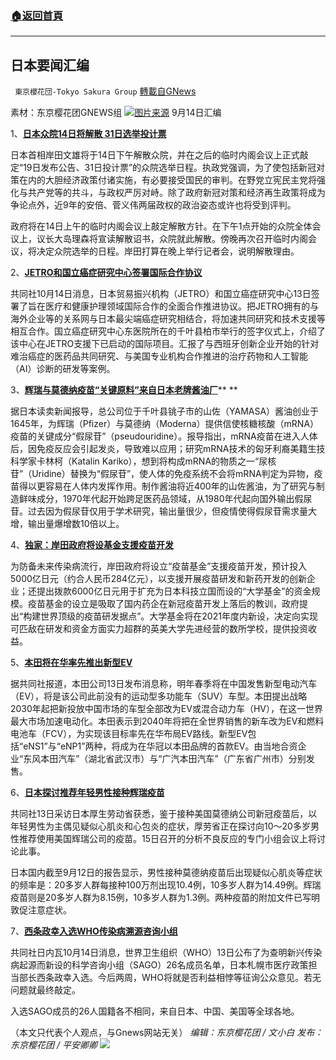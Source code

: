 ###  [:house:返回首頁](https://github.com/ourhimalayas/txt)
---


## 日本要闻汇编
` 東京櫻花団-Tokyo Sakura Group` [轉載自GNews](https://gnews.org/zh-hans/1592939/)

素材：东京樱花团GNEWS组
![](https://lh6.googleusercontent.com/yuCnOc5siCdMfPPhr7N5SFoHqH5RQX2n9SMgXxLDF3SFnFl2O2uOFkmytWA-fPIvBWh5NRilLPCL6-lQJFJaNQPzqYA722oK_DdjwRtnxgj6N60vcJrB6IxfxuyOl16pb4HS0BdO=s0)[图片来源](https://www.aboluowang.com/2021/1014/1659062.html)
9月14日汇编

1、[**日本众院14日将解散 31日选举投计票**](https://china.kyodonews.net/news/2021/10/b4945da68d56-14-31.html)

日本首相岸田文雄将于14日下午解散众院，并在之后的临时内阁会议上正式敲定“19日发布公告、31日投计票”的众院选举日程。执政党强调，为了使包括新冠对策在内的大胆经济政策付诸实施，有必要接受国民的审判。在野党立宪民主党将强化与共产党等的共斗，与政权严厉对峙。除了政府新冠对策和经济再生政策将成为争论点外，近9年的安倍、菅义伟两届政权的政治姿态或许也将受到评判。

政府将在14日上午的临时内阁会议上敲定解散方针。在下午1点开始的众院全体会议上，议长大岛理森将宣读解散诏书，众院就此解散。傍晚再次召开临时内阁会议，将决定众院选举的日程。岸田打算在晚上举行记者会，说明解散理由。

2、[**JETRO和国立癌症研究中心签署国际合作协议**](https://china.kyodonews.net/news/2021/10/37ba6aaa4d4a-jetro.html)

共同社10月14日消息，日本贸易振兴机构（JETRO）和国立癌症研究中心13日签署了旨在医疗和健康护理领域国际合作的全面合作推进协议。把JETRO拥有的与海外企业等的关系网与日本最尖端癌症研究相结合，将加速共同研究和技术支援等相互合作。国立癌症研究中心东医院所在的千叶县柏市举行的签字仪式上，介绍了该中心在JETRO支援下已启动的国际项目。汇报了与西班牙创新企业开始的针对难治癌症的医药品共同研究、与美国专业机构合作推进的治疗药物和人工智能（AI）诊断的研发等案例。

3、[**辉瑞与莫德纳疫苗“关键原料”来自日本老牌酱油厂**](https://www.aboluowang.com/2021/1014/1659062.html)** **

据日本读卖新闻报导，总公司位于千叶县铫子市的山佐（YAMASA）酱油创业于1645年，为辉瑞（Pfizer）与莫德纳（Moderna）提供信使核糖核酸（mRNA）疫苗的关键成分“假尿苷”（pseudouridine）。报导指出，mRNA疫苗在进入人体后，因免疫反应会引起发炎，导致难以应用；研究mRNA技术的匈牙利裔美籍生技科学家卡林柯（Katalin Kariko），想到将构成mRNA的物质之一“尿核苷”（Uridine）替换为“假尿苷”，使人体的免疫系统不会将mRNA判定为异物，疫苗得以更容易在人体内发挥作用。制作酱油将近400年的山佐酱油，为了研究与制造鲜味成分，1970年代起开始跨足医药品领域，从1980年代起向国外输出假尿苷。过去因为假尿苷仅用于学术研究，输出量很少，但疫情使得假尿苷需求量大增，输出量爆增数10倍以上。

4、[**独家：岸田政府将设基金支援疫苗开发**](https://china.kyodonews.net/news/2021/10/4be0f2c90f0d.html?phrase=%E7%8B%AC%E5%AE%B6%EF%BC%9A&amp;words=%E7%8B%AC%E5%AE%B6)

为防备未来传染病流行，岸田政府将设立“疫苗基金”支援疫苗开发，预计投入5000亿日元（约合人民币284亿元），以支援开展疫苗研发和新药开发的创新企业；还提出拨款6000亿日元用于扩充为日本科技立国而设的“大学基金”的资金规模。疫苗基金的设立是吸取了国内药企在新冠疫苗开发上落后的教训，政府提出“构建世界顶级的疫苗研发据点”。大学基金将在2021年度内新设，决定向实现可匹敌在研发和资金方面实力超群的英美大学先进经营的数所学校，提供投资收益。

5、[**本田将在华率先推出新型EV**](https://china.kyodonews.net/news/2021/10/832a734d6847-ev.html)

据共同社报道，本田公司13日发布消息称，明年春季将在中国发售新型电动汽车（EV），将是该公司此前没有的运动型多功能车（SUV）车型。本田提出战略2030年起把新投放中国市场的车型全部改为EV或混合动力车（HV），在这一世界最大市场加速电动化。本田表示到2040年将把在全世界销售的新车改为EV和燃料电池车（FCV），为实现该目标率先在华布局EV路线。新型EV包括“eNS1”与“eNP1”两种，将成为在华冠以本田品牌的首款EV。由当地合资企业“东风本田汽车”（湖北省武汉市）与“广汽本田汽车”（广东省广州市）分别发售。

6、[**日本探讨推荐年轻男性接种辉瑞疫苗**](https://china.kyodonews.net/news/2021/10/b332ae824cc6.html)

共同社13日采访日本厚生劳动省获悉，鉴于接种美国莫德纳公司新冠疫苗后，以年轻男性为主偶见疑似心肌炎和心包炎的症状，厚劳省正在探讨向10～20多岁男性推荐使用美国辉瑞公司的疫苗。15日召开的分析不良反应的专门小组会议上将讨论此事。

日本国内截至9月12日的报告显示，男性接种莫德纳疫苗后出现疑似心肌炎等症状的频率是：20多岁人群每接种100万剂出现10.4例，10多岁人群为14.49例。辉瑞疫苗则是20多岁人群为8.15例，10多岁人群为1.3例。两种疫苗的附加文件已写明敦促注意症状。

7、[**西条政幸入选WHO传染病溯源咨询小组**](https://china.kyodonews.net/news/2021/10/db65a37fd092-who.html)

共同社日内瓦10月14日消息，世界卫生组织（WHO）13日公布了为查明新兴传染病起源而新设的科学咨询小组（SAGO）26名成员名单，日本札幌市医疗政策担当部长西条政幸入选。今后两周，WHO将就是否利益相悖等征询公众意见。若无问题就最终敲定。

入选SAGO成员的26人国籍各不相同，来自日本、中国、美国等全球各地。

（本文只代表个人观点，与Gnews网站无关）
*编辑：东京樱花团 / 文小白*
*发布：东京樱花团 / 平安卿卿*
![](https://assets.gnews.org/wp-content/uploads/2021/10/image0-1-18-1.png)
